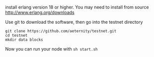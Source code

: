 install erlang version 18 or higher.
You may need to install from source http://www.erlang.org/downloads


Use git to download the software, then go into the testnet directory
```
git clone https://github.com/aeternity/testnet.git
cd testnet
mkdir data blocks
```

Now you can run your node with ```sh start.sh```

